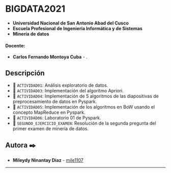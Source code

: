 # BIGDATA2021
- **Universidad Nacional de San Antonio Abad del Cusco**
- **Escuela Profesional de Ingeniería Informática y de Sistemas**
- **Minería de datos**

#### Docente:
- **Carlos Fernando Montoya Cuba** - []().

## Descripción 

- 📁 `ACTIVIDAD01`: Análisis exploratorio de datos.
- 📁 `ACTIVIDAD03`: Implementación del algoritmo Apriori.
- 📁 `ACTIVIDAD04`: Implementación de 5 algoritmos de las diapositivas de preprocesamiento de datos en Pyspark.
- 📁 `ACTIVIDAD05`: Implementación de los algoritmos en BoW usando el concepto MapReduce en Pyspark.
- 📁 `ACTIVIDAD06`: Laboratorio 01 de Pyspark.
- 📁 `SEGUNDO_EJERCICIO_EXAMEN`: Resolución de la segunda pregunta del primer examen de minería de datos.

## Autora ✒️
* **Mileydy Ninantay Diaz** - [mile1107](https://github.com/mile1107)
---